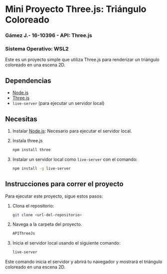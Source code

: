 # Mini Proyecto Three.js: Triángulo Coloreado

### Gámez J.- 16-10396 - API: Three.js 
### Sistema Operativo: WSL2 

Este es un proyecto simple que utiliza Three.js para renderizar un triángulo coloreado en una escena 2D.

## Dependencias

- [Node.js](https://nodejs.org/)
- [Three.js](https://threejs.org/)
- `live-server` (para ejecutar un servidor local)

## Necesitas

1. Instalar [Node.js](https://nodejs.org/): Necesario para ejecutar el servidor local.

2. Instala three.js 

   ```bash
   npm install three

3. Instalar un servidor local como `live-server` con el comando:

   ```bash
   npm install -g live-server

## Instrucciones para correr el proyecto

Para ejecutar este proyecto, sigue estos pasos:

1. Clona el repositorio:
   ```bash
   git clone <url-del-repositorio>

2. Navega a la carpeta del proyecto.
   ```bash
   APIThreeJs

3. Inicia el servidor local usando el siguiente comando:

   ```bash
   live-server

Este comando inicia el servidor y abrirá tu navegador y mostrará el triángulo coloreado en una escena 2D.